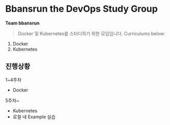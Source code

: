 # Bbansrun the DevOps Study Group
**Team bbansrun**

> Docker 및 Kubernetes를 스터디하기 위한 모임입니다.
Curriculums below:
1. Docker
2. Kubernetes

## 진행상황

1~4주차
- Docker

5주차~
- Kubernetes
- 로컬 내 Example 실습
